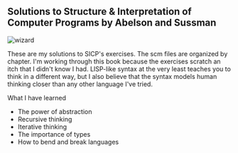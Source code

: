 ## Solutions to Structure & Interpretation of Computer Programs by Abelson and Sussman
![wizard](https://g.sicp.me/books/wizard.jpg)

These are my solutions to SICP's exercises. The scm files are organized by chapter. I'm working through this book because the exercises scratch an itch that I didn't know I had. LISP-like syntax at the very least teaches you to think in a different way, but I also believe that the syntax models human thinking closer than any other language I've tried.

What I have learned
* The power of abstraction
* Recursive thinking
* Iterative thinking
* The importance of types
* How to bend and break languages
